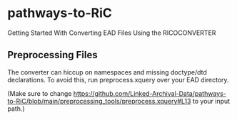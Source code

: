# pathways-to-RiC

 Getting Started With Converting EAD Files Using the RICOCONVERTER 
 
 ## Preprocessing Files
 The converter can hiccup on namespaces and missing doctype/dtd declarations. To avoid this, run preprocess.xquery over your EAD directory. 
 
 (Make sure to change https://github.com/Linked-Archival-Data/pathways-to-RiC/blob/main/preprocessing_tools/preprocess.xquery#L13 to your input path.)
